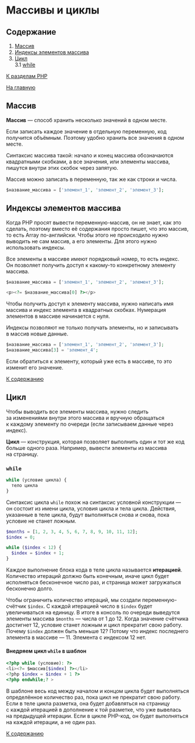# Массивы и циклы

## Содержание

1. [Массив](#массив)
2. [Индексы элементов массива](#индексы-элементов-массива)
3. [Цикл](#цикл)  
   3.1 [while](#while)

[К разделам PHP](https://github.com/Holiden/Library/blob/master/sections/php/README.md)

[На главную](https://github.com/Holiden/Library/blob/master/README.md)

## Массив

**Массив** — способ хранить несколько значений в одном месте.

Если записать каждое значение в отдельную переменную, код получится объёмным. Поэтому удобно хранить все значения в одном месте.

Синтаксис массива такой: начало и конец массива обозначаются квадратными скобками, а все значения, или элементы массива, пишутся внутри этих скобок через запятую.

Массив можно записать в переменную, так же как строки и числа.

```php
$название_массива = ['элемент_1', 'элемент_2', 'элемент_3'];
```

## Индексы элементов массива

Когда PHP просят вывести переменную-массив, он не знает, как это сделать, поэтому вместо её содержания просто пишет, что это массив, то есть Array по-английски. Чтобы этого не происходило нужно выводить не сам массив, а его элементы. Для этого нужно использовать индексы.

Все элементы в массиве имеют порядковый номер, то есть индекс. Он позволяет получить доступ к какому-то конкретному элементу массива.

```php
$название_массива = ['элемент_1', 'элемент_2', 'элемент_3'];
```

```php
<p><?= $название_массива[0] ?></p>
```

Чтобы получить доступ к элементу массива, нужно написать имя массива и индекс элемента в квадратных скобках. Нумерация элементов в массиве начинается с нуля.

Индексы позволяют не только получать элементы, но и записывать в массив новые данные.

```php
$название_массива = ['элемент_1', 'элемент_2', 'элемент_3'];
$название_массива[3] = 'элемент_4';
```

Если обратиться к элементу, который уже есть в массиве, то это изменит его значение.

[К содержанию](#содержание)

## Цикл

Чтобы выводить все элементы массива, нужно следить за изменениями внутри этого массива и вручную обращаться к каждому элементу по очереди (если записываем данные через индекс).

**Цикл** — конструкция, которая позволяет выполнить один и тот же код больше одного раза. Например, вывести элементы из массива на страницу.

### `while`

```php
while (условие цикла) {
  тело цикла
}
```

Синтаксис цикла `while` похож на синтаксис условной конструкции — он состоит из имени цикла, условия цикла и тела цикла. Действия, указанные в теле цикла, будут выполняться снова и снова, пока условие не станет ложным.

```php
$months = [1, 2, 3, 4, 5, 6, 7, 8, 9, 10, 11, 12];
$index = 0;

while ($index < 12) {
  $index = $index + 1;
}
```

Каждое выполнение блока кода в теле цикла называется **итерацией**. Количество итераций должно быть конечным, иначе цикл будет исполняться бесконечное число раз, и страница может загружаться бесконечно долго.

Чтобы ограничить количество итераций, мы создали переменную-счётчик `$index`. С каждой итерацией число в `$index` будет увеличиваться на единицу. В итоге в консоль по очереди выведутся элементы массива `$months` — числа от 1 до 12. Когда значение счётчика достигнет 12, условие станет ложным и цикл прекратит свою работу. Почему `$index` должен быть меньше 12? Потому что индекс последнего элемента в массиве — 11. Элемента с индексом 12 нет.

#### Внедряем цикл `while` в шаблон

```php
<?php while (условие): ?>
<li><?= $массив[$index] ?></li>
<?php $index = $index + 1 ?>
<?php endwhile;? >
```

В шаблоне весь код между началом и концом цикла будет выполняться определённое количество раз, пока цикл не прекратит свою работу. Если в теле цикла разметка, она будет добавляться на страницу с каждой итерацией в дополнение к той разметке, что уже вывелась на предыдущей итерации. Если в цикле PHP-код, он будет выполняться на каждой итерации, а не один раз.

[К содержанию](#содержание)
